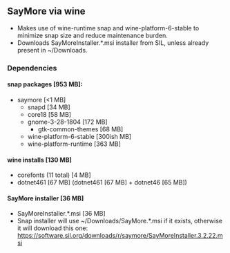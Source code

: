 ## SayMore via wine
- Makes use of wine-runtime snap and wine-platform-6-stable to minimize snap size and reduce maintenance burden.
- Downloads SayMoreInstaller.*.msi installer from SIL, unless already present in ~/Downloads.

### Dependencies
#### snap packages [953 MB]:
- saymore [<1 MB]
  - snapd [34 MB]
  - core18 [58 MB]
  - gnome-3-28-1804 [172 MB]
    - gtk-common-themes [68 MB]
  - wine-platform-6-stable [300ish MB]
  - wine-platform-runtime [363 MB]
#### wine installs [130 MB]
- corefonts (11 total) [4 MB]
- dotnet461 [67 MB] (dotnet461 [67 MB] + dotnet46 [65 MB])
#### SayMore installer [36 MB]
- SayMoreInstaller.*.msi [36 MB]
- Snap installer will use ~/Downloads/SayMore.*.msi if it exists, otherwise it
  will download this one: https://software.sil.org/downloads/r/saymore/SayMoreInstaller.3.2.22.msi
